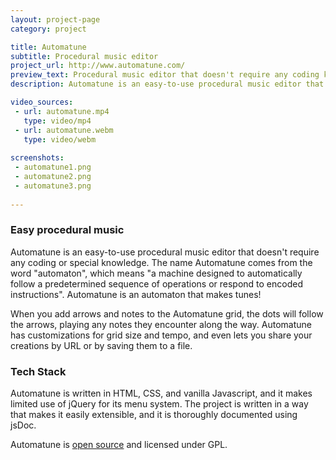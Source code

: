 ```yaml
---
layout: project-page
category: project

title: Automatune
subtitle: Procedural music editor
project_url: http://www.automatune.com/
preview_text: Procedural music editor that doesn't require any coding knowledge
description: Automatune is an easy-to-use procedural music editor that doesn't require any coding or special knowledge. The name Automatune comes from the word "automaton", which means "a machine designed to automatically follow a predetermined sequence of operations or respond to encoded instructions". Automatune is an automaton that makes tunes!

video_sources:
 - url: automatune.mp4
   type: video/mp4
 - url: automatune.webm
   type: video/webm
   
screenshots:
 - automatune1.png
 - automatune2.png
 - automatune3.png
   
---
```


### Easy procedural music

Automatune is an easy-to-use procedural music editor that doesn't require any coding or special knowledge. The name Automatune comes from the word "automaton", which means "a machine designed to automatically follow a predetermined sequence of operations or respond to encoded instructions". Automatune is an automaton that makes tunes!

When you add arrows and notes to the Automatune grid, the dots will follow the arrows, playing any notes they encounter along the way. Automatune has customizations for grid size and tempo, and even lets you share your creations by URL or by saving them to a file.

### Tech Stack

Automatune is written in HTML, CSS, and vanilla Javascript, and it makes limited use of jQuery for its menu system. The project is written in a way that makes it easily extensible, and it is thoroughly documented using jsDoc.

Automatune is [open source](https://github.com/MaxLaumeister/automatune) and licensed under GPL.

